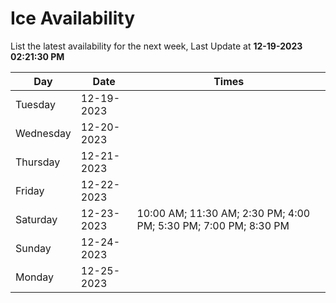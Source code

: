 # Ice Availability

List the latest availability for the next week, Last Update at **12-19-2023 02:21:30 PM**

| Day         | Date        | Times       |
| ----------- | ----------- | ----------- |
|Tuesday|12-19-2023||
|Wednesday|12-20-2023||
|Thursday|12-21-2023||
|Friday|12-22-2023||
|Saturday|12-23-2023|10:00 AM; 11:30 AM; 2:30 PM; 4:00 PM; 5:30 PM; 7:00 PM; 8:30 PM|
|Sunday|12-24-2023||
|Monday|12-25-2023||
